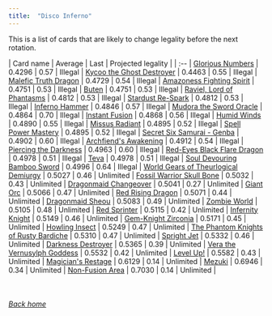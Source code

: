 ```yaml
---
title:  "Disco Inferno"
---
```


This is a list of cards that are likely to change legality before the next rotation.

| Card name | Average | Last | Projected legality |
| :-- |
[Glorious Numbers](https://db.ygoprodeck.com/card/?search=Glorious%20Numbers) | 0.4296 | 0.57 | Illegal |
[Kycoo the Ghost Destroyer](https://db.ygoprodeck.com/card/?search=Kycoo%20the%20Ghost%20Destroyer) | 0.4463 | 0.55 | Illegal |
[Malefic Truth Dragon](https://db.ygoprodeck.com/card/?search=Malefic%20Truth%20Dragon) | 0.4729 | 0.54 | Illegal |
[Amazoness Fighting Spirit](https://db.ygoprodeck.com/card/?search=Amazoness%20Fighting%20Spirit) | 0.4751 | 0.53 | Illegal |
[Buten](https://db.ygoprodeck.com/card/?search=Buten) | 0.4751 | 0.53 | Illegal |
[Raviel, Lord of Phantasms](https://db.ygoprodeck.com/card/?search=Raviel,%20Lord%20of%20Phantasms) | 0.4812 | 0.53 | Illegal |
[Stardust Re-Spark](https://db.ygoprodeck.com/card/?search=Stardust%20Re-Spark) | 0.4812 | 0.53 | Illegal |
[Inferno Hammer](https://db.ygoprodeck.com/card/?search=Inferno%20Hammer) | 0.4846 | 0.57 | Illegal |
[Mudora the Sword Oracle](https://db.ygoprodeck.com/card/?search=Mudora%20the%20Sword%20Oracle) | 0.4864 | 0.70 | Illegal |
[Instant Fusion](https://db.ygoprodeck.com/card/?search=Instant%20Fusion) | 0.4868 | 0.56 | Illegal |
[Humid Winds](https://db.ygoprodeck.com/card/?search=Humid%20Winds) | 0.4890 | 0.55 | Illegal |
[Missus Radiant](https://db.ygoprodeck.com/card/?search=Missus%20Radiant) | 0.4895 | 0.52 | Illegal |
[Spell Power Mastery](https://db.ygoprodeck.com/card/?search=Spell%20Power%20Mastery) | 0.4895 | 0.52 | Illegal |
[Secret Six Samurai - Genba](https://db.ygoprodeck.com/card/?search=Secret%20Six%20Samurai%20-%20Genba) | 0.4902 | 0.60 | Illegal |
[Archfiend's Awakening](https://db.ygoprodeck.com/card/?search=Archfiend's%20Awakening) | 0.4912 | 0.54 | Illegal |
[Piercing the Darkness](https://db.ygoprodeck.com/card/?search=Piercing%20the%20Darkness) | 0.4963 | 0.60 | Illegal |
[Red-Eyes Black Flare Dragon](https://db.ygoprodeck.com/card/?search=Red-Eyes%20Black%20Flare%20Dragon) | 0.4978 | 0.51 | Illegal |
[Teva](https://db.ygoprodeck.com/card/?search=Teva) | 0.4978 | 0.51 | Illegal |
[Soul Devouring Bamboo Sword](https://db.ygoprodeck.com/card/?search=Soul%20Devouring%20Bamboo%20Sword) | 0.4996 | 0.64 | Illegal |
[World Gears of Theurlogical Demiurgy](https://db.ygoprodeck.com/card/?search=World%20Gears%20of%20Theurlogical%20Demiurgy) | 0.5027 | 0.46 | Unlimited |
[Fossil Warrior Skull Bone](https://db.ygoprodeck.com/card/?search=Fossil%20Warrior%20Skull%20Bone) | 0.5032 | 0.43 | Unlimited |
[Dragonmaid Changeover](https://db.ygoprodeck.com/card/?search=Dragonmaid%20Changeover) | 0.5041 | 0.27 | Unlimited |
[Giant Orc](https://db.ygoprodeck.com/card/?search=Giant%20Orc) | 0.5066 | 0.47 | Unlimited |
[Red Rising Dragon](https://db.ygoprodeck.com/card/?search=Red%20Rising%20Dragon) | 0.5071 | 0.44 | Unlimited |
[Dragonmaid Sheou](https://db.ygoprodeck.com/card/?search=Dragonmaid%20Sheou) | 0.5083 | 0.49 | Unlimited |
[Zombie World](https://db.ygoprodeck.com/card/?search=Zombie%20World) | 0.5105 | 0.48 | Unlimited |
[Red Sprinter](https://db.ygoprodeck.com/card/?search=Red%20Sprinter) | 0.5115 | 0.42 | Unlimited |
[Infernity Knight](https://db.ygoprodeck.com/card/?search=Infernity%20Knight) | 0.5149 | 0.46 | Unlimited |
[Gem-Knight Zirconia](https://db.ygoprodeck.com/card/?search=Gem-Knight%20Zirconia) | 0.5171 | 0.45 | Unlimited |
[Howling Insect](https://db.ygoprodeck.com/card/?search=Howling%20Insect) | 0.5249 | 0.47 | Unlimited |
[The Phantom Knights of Rusty Bardiche](https://db.ygoprodeck.com/card/?search=The%20Phantom%20Knights%20of%20Rusty%20Bardiche) | 0.5310 | 0.47 | Unlimited |
[Spright Jet](https://db.ygoprodeck.com/card/?search=Spright%20Jet) | 0.5332 | 0.46 | Unlimited |
[Darkness Destroyer](https://db.ygoprodeck.com/card/?search=Darkness%20Destroyer) | 0.5365 | 0.39 | Unlimited |
[Vera the Vernusylph Goddess](https://db.ygoprodeck.com/card/?search=Vera%20the%20Vernusylph%20Goddess) | 0.5532 | 0.42 | Unlimited |
[Level Up!](https://db.ygoprodeck.com/card/?search=Level%20Up!) | 0.5582 | 0.43 | Unlimited |
[Magician's Restage](https://db.ygoprodeck.com/card/?search=Magician's%20Restage) | 0.6129 | 0.14 | Unlimited |
[Mezuki](https://db.ygoprodeck.com/card/?search=Mezuki) | 0.6946 | 0.34 | Unlimited |
[Non-Fusion Area](https://db.ygoprodeck.com/card/?search=Non-Fusion%20Area) | 0.7030 | 0.14 | Unlimited |

<br>

###### [Back home](index)